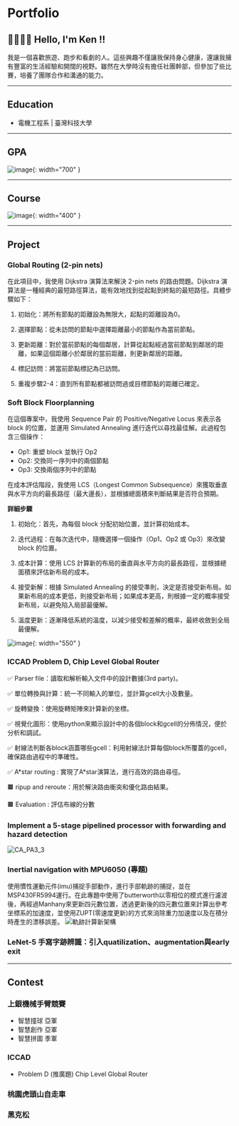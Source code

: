 
# Portfolio

## 👋🏻👋🏻 Hello, I'm Ken !!
我是一個喜歡旅遊、跑步和看劇的人。這些興趣不僅讓我保持身心健康，還讓我擁有豐富的生活經驗和開闊的視野。雖然在大學時沒有擔任社團幹部，但參加了些比賽，培養了團隊合作和溝通的能力。

---
## Education 
- 電機工程系 | 臺灣科技大學

---
## GPA
![image](/assets/img/gpa.png){: width="700" }
 
---
## Course
![image](/assets/img/CourseGpa.png){: width="400" }

---
## Project
### Global Routing (2-pin nets)

在此項目中，我使用 Dijkstra 演算法來解決 2-pin nets 的路由問題。Dijkstra 演算法是一種經典的最短路徑算法，能有效地找到從起點到終點的最短路徑。具體步驟如下：

1. 初始化：將所有節點的距離設為無限大，起點的距離設為0。

2. 選擇節點：從未訪問的節點中選擇距離最小的節點作為當前節點。

3. 更新距離：對於當前節點的每個鄰居，計算從起點經過當前節點到鄰居的距離，如果這個距離小於鄰居的當前距離，則更新鄰居的距離。

4. 標記訪問：將當前節點標記為已訪問。

5. 重複步驟2-4：直到所有節點都被訪問過或目標節點的距離已確定。

### Soft Block Floorplanning

在這個專案中，我使用 Sequence Pair 的 Positive/Negative Locus 來表示各 block 的位置，並運用 Simulated Annealing 進行迭代以尋找最佳解。此過程包含三個操作：

- Op1: 重塑 block 並執行 Op2
- Op2: 交換同一序列中的兩個節點
- Op3: 交換兩個序列中的節點

在成本評估階段，我使用 LCS（Longest Common Subsequence）來獲取垂直與水平方向的最長路徑（最大邊長），並根據總面積來判斷結果是否符合預期。

**詳細步驟**
1. 初始化：首先，為每個 block 分配初始位置，並計算初始成本。

2. 迭代過程：在每次迭代中，隨機選擇一個操作（Op1、Op2 或 Op3）來改變 block 的位置。

3. 成本計算：使用 LCS 計算新的布局的垂直與水平方向的最長路徑，並根據總面積來評估新布局的成本。

4. 接受新解：根據 Simulated Annealing 的接受準則，決定是否接受新布局。如果新布局的成本更低，則接受新布局；如果成本更高，則根據一定的概率接受新布局，以避免陷入局部最優解。

5. 溫度更新：逐漸降低系統的溫度，以減少接受較差解的概率，最終收斂到全局最優解。

![image](/assets/img/EDA_PA2_image.png){: width="550" }

### ICCAD Problem D, Chip Level Global Router

✅ Parser file：讀取和解析輸入文件中的設計數據(3rd party)。

✅ 單位轉換與計算：統一不同輸入的單位，並計算gcell大小及數量。

✅ 旋轉變換：使用旋轉矩陣來計算新的坐標。

✅ 視覺化圖形：使用python來顯示設計中的各個block和gcell的分佈情況，便於分析和調試。

✅ 射線法判斷各block涵蓋哪些gcell：利用射線法計算每個block所覆蓋的gcell，確保路由過程中的準確性。

✅ A\*star routing : 實現了A*star演算法，進行高效的路由尋徑。

🟫 ripup and reroute：用於解決路由衝突和優化路由結果。

🟫 Evaluation : 評估布線的分數

### Implement a 5-stage pipelined processor with forwarding and hazard detection 

![CA_PA3_3](/assets/img/CA_PA3_3.png)

### Inertial navigation with MPU6050 (專題)

使用慣性運動元件(imu)捕捉手部動作，進行手部軌跡的捕捉，並在MSP430FR5994運行。在此專題中使用了butterworth以零相位的模式進行濾波後，再經過Manhany來更新四元數位置，透過更新後的四元數位置來計算出參考坐標系的加速度，並使用ZUPT(零速度更新)的方式來消除重力加速度以及在積分時產生的漂移誤差。
![軌跡計算新架構](/assets/img/軌跡計算新架構.jpg)

### LeNet-5 手寫字跡辨識：引入quatilization、augmentation與early exit

---
## Contest

### 上銀機械手臂競賽
- 智慧撞球  亞軍
- 智慧創作  亞軍
- 智慧拼圖  季軍

### ICCAD
- Problem D (推廣題)	Chip Level Global Router 

### 桃園虎頭山自走車 

### 黑克松 
